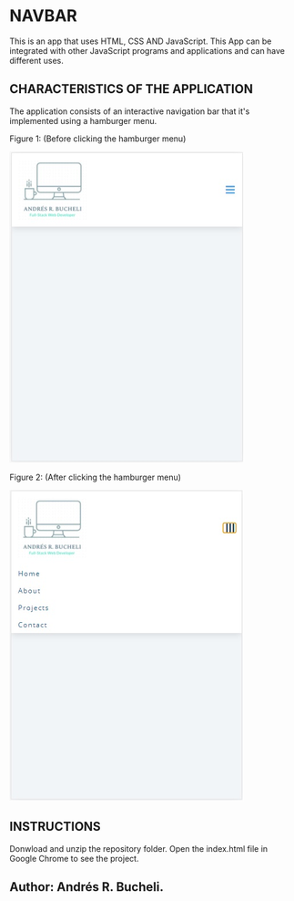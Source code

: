 # NAVBAR

This is an app that uses HTML, CSS AND JavaScript. This App can be integrated with other JavaScript programs and applications and can have different uses.

## CHARACTERISTICS OF THE APPLICATION

The application consists of an interactive navigation bar that it's implemented using a hamburger menu.

Figure 1: (Before clicking the hamburger menu)

![](https://raw.githubusercontent.com/ARBUCHELI/NAVBAR/master/before.jpg)

Figure 2: (After clicking the hamburger menu)

![](https://raw.githubusercontent.com/ARBUCHELI/NAVBAR/master/after.jpg)

## INSTRUCTIONS
Donwload and unzip the repository folder. Open the index.html file in Google Chrome to see the project.

## Author: Andrés R. Bucheli.
